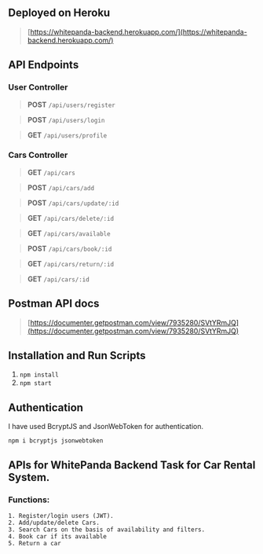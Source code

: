 ## Deployed on Heroku

> [https://whitepanda-backend.herokuapp.com/](https://whitepanda-backend.herokuapp.com/)

## API Endpoints

### User Controller

> **POST** `/api/users/register`

>  **POST** `/api/users/login`

>  **GET** `/api/users/profile`

### Cars Controller
> **GET** `/api/cars`

> **POST** `/api/cars/add`

> **POST** `/api/cars/update/:id`

> **GET** `/api/cars/delete/:id`

>  **GET** `/api/cars/available`

>  **POST** `/api/cars/book/:id`

>  **GET** `/api/cars/return/:id`

> **GET** `/api/cars/:id`

## Postman API docs

> [https://documenter.getpostman.com/view/7935280/SVtYRmJQ](https://documenter.getpostman.com/view/7935280/SVtYRmJQ)

## Installation and Run Scripts
1. `npm install`
2. `npm start`

## Authentication
I have used BcryptJS and JsonWebToken for authentication.

    npm i bcryptjs jsonwebtoken

## APIs for WhitePanda Backend Task for Car Rental System.

### Functions:
    1. Register/login users (JWT).
    2. Add/update/delete Cars.
    3. Search Cars on the basis of availability and filters.
    4. Book car if its available
    5. Return a car
